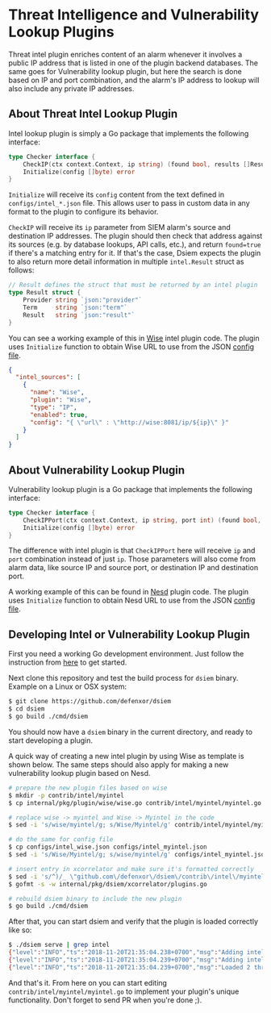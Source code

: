 # Threat Intelligence and Vulnerability Lookup Plugins

Threat intel plugin enriches content of an alarm whenever it involves a public IP address that is listed in one of the plugin backend databases. The same goes for Vulnerability lookup plugin, but here the search is done based on IP and port combination, and the alarm's IP address to lookup will also include any private IP addresses.

## About Threat Intel Lookup Plugin

Intel lookup plugin is simply a Go package that implements the following interface:
```go
type Checker interface {
	CheckIP(ctx context.Context, ip string) (found bool, results []Result, err error)
	Initialize(config []byte) error
}
```

`Initialize` will receive its `config` content from the text defined in `configs/intel_*.json` file. This allows user to pass in
custom data in any format to the plugin to configure its behavior.

`CheckIP` will receive its `ip` parameter from SIEM alarm's source and destination IP addresses. The plugin should then check that address against its sources (e.g. by database lookups, API calls, etc.), and return `found=true` if there's a matching entry for it. If that's the case, Dsiem expects the plugin to also return more detail information in multiple `intel.Result` struct as follows:

```go
// Result defines the struct that must be returned by an intel plugin
type Result struct {
	Provider string `json:"provider"`
	Term     string `json:"term"`
	Result   string `json:"result"`
}
```

You can see a working example of this in [Wise](https://github.com/defenxor/dsiem/blob/master/internal/pkg/plugin/wise/wise.go) intel plugin code. The plugin uses `Initialize` function to obtain Wise URL to use from the JSON [config file](https://github.com/defenxor/dsiem/blob/master/configs/intel_wise.json).

```JSON
{
  "intel_sources": [
    {
      "name": "Wise",
      "plugin": "Wise",
      "type": "IP",
      "enabled": true,
      "config": "{ \"url\" : \"http://wise:8081/ip/${ip}\" }"
    }
  ]
}
```

## About Vulnerability Lookup Plugin

Vulnerability lookup plugin is a Go package that implements the following interface:

```go
type Checker interface {
	CheckIPPort(ctx context.Context, ip string, port int) (found bool, results []Result, err error)
	Initialize(config []byte) error
}
```

The difference with intel plugin is that `CheckIPPort` here will receive `ip` and `port` combination instead of just `ip`. Those parameters will also come from alarm data, like source IP and source port, or destination IP and destination port.

A working example of this can be found in [Nesd](https://github.com/defenxor/dsiem/blob/master/internal/pkg/plugin/nesd/nesd.go) plugin code. The plugin uses `Initialize` function to obtain Nesd URL to use from the JSON [config file](https://github.com/defenxor/dsiem/blob/master/configs/vuln_nessus.json).

## Developing Intel or Vulnerability Lookup Plugin

First you need a working Go development environment. Just follow the instruction from [here](https://golang.org/doc/install) to get started.

Next clone this repository and test the build process for `dsiem` binary. Example on a Linux or OSX system:

```bash
$ git clone https://github.com/defenxor/dsiem
$ cd dsiem
$ go build ./cmd/dsiem
```

You should now have a `dsiem` binary in the current directory, and ready to start developing a plugin.

A quick way of creating a new intel plugin by using Wise as template is shown below. The same steps should also apply for making a new vulnerability lookup plugin based on Nesd.

```bash
# prepare the new plugin files based on wise
$ mkdir -p contrib/intel/myintel 
$ cp internal/pkg/plugin/wise/wise.go contrib/intel/myintel/myintel.go

# replace wise -> myintel and Wise -> Myintel in the code
$ sed -i 's/wise/myintel/g; s/Wise/Myintel/g' contrib/intel/myintel/myintel.go

# do the same for config file
$ cp configs/intel_wise.json configs/intel_myintel.json
$ sed -i 's/Wise/Myintel/g; s/wise/myintel/g' configs/intel_myintel.json

# insert entry in xcorrelator and make sure it's formatted correctly
$ sed -i 's/^)/_ \"github.com\/defenxor\/dsiem\/contrib\/intel\/myintel\"\)/g' internal/pkg/dsiem/xcorrelator/plugins.go
$ gofmt -s -w internal/pkg/dsiem/xcorrelator/plugins.go

# rebuild dsiem binary to include the new plugin
$ go build ./cmd/dsiem
```

After that, you can start dsiem and verify that the plugin is loaded correctly like so:

```bash
$ ./dsiem serve | grep intel
{"level":"INFO","ts":"2018-11-20T21:35:04.238+0700","msg":"Adding intel plugin Myintel"}
{"level":"INFO","ts":"2018-11-20T21:35:04.239+0700","msg":"Adding intel plugin Wise"}
{"level":"INFO","ts":"2018-11-20T21:35:04.239+0700","msg":"Loaded 2 threat intelligence sources."}
```

And that's it. From here on you can start editing `contrib/intel/myintel/myintel.go` to implement your plugin's unique functionality. Don't forget to send PR when you're done ;).
